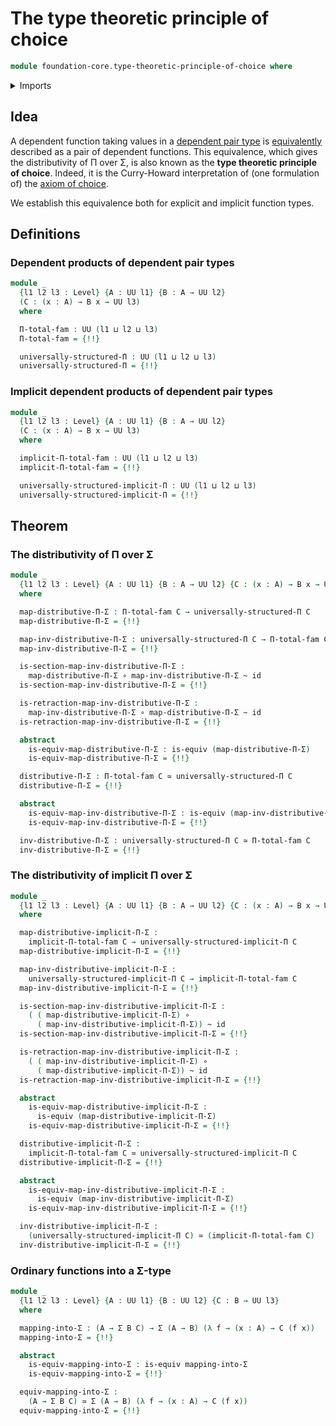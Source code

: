 # The type theoretic principle of choice

```agda
module foundation-core.type-theoretic-principle-of-choice where
```

<details><summary>Imports</summary>

```agda
open import foundation.dependent-pair-types
open import foundation.universe-levels

open import foundation-core.equivalences
open import foundation-core.function-types
open import foundation-core.homotopies
open import foundation-core.identity-types
```

</details>

## Idea

A dependent function taking values in a
[dependent pair type](foundation.dependent-pair-types.md) is
[equivalently](foundation-core.equivalences.md) described as a pair of dependent
functions. This equivalence, which gives the distributivity of Π over Σ, is also
known as the **type theoretic principle of choice**. Indeed, it is the
Curry-Howard interpretation of (one formulation of) the
[axiom of choice](foundation.axiom-of-choice.md).

We establish this equivalence both for explicit and implicit function types.

## Definitions

### Dependent products of dependent pair types

```agda
module _
  {l1 l2 l3 : Level} {A : UU l1} {B : A → UU l2}
  (C : (x : A) → B x → UU l3)
  where

  Π-total-fam : UU (l1 ⊔ l2 ⊔ l3)
  Π-total-fam = {!!}

  universally-structured-Π : UU (l1 ⊔ l2 ⊔ l3)
  universally-structured-Π = {!!}
```

### Implicit dependent products of dependent pair types

```agda
module _
  {l1 l2 l3 : Level} {A : UU l1} {B : A → UU l2}
  (C : (x : A) → B x → UU l3)
  where

  implicit-Π-total-fam : UU (l1 ⊔ l2 ⊔ l3)
  implicit-Π-total-fam = {!!}

  universally-structured-implicit-Π : UU (l1 ⊔ l2 ⊔ l3)
  universally-structured-implicit-Π = {!!}
```

## Theorem

### The distributivity of Π over Σ

```agda
module _
  {l1 l2 l3 : Level} {A : UU l1} {B : A → UU l2} {C : (x : A) → B x → UU l3}
  where

  map-distributive-Π-Σ : Π-total-fam C → universally-structured-Π C
  map-distributive-Π-Σ = {!!}

  map-inv-distributive-Π-Σ : universally-structured-Π C → Π-total-fam C
  map-inv-distributive-Π-Σ = {!!}

  is-section-map-inv-distributive-Π-Σ :
    map-distributive-Π-Σ ∘ map-inv-distributive-Π-Σ ~ id
  is-section-map-inv-distributive-Π-Σ = {!!}

  is-retraction-map-inv-distributive-Π-Σ :
    map-inv-distributive-Π-Σ ∘ map-distributive-Π-Σ ~ id
  is-retraction-map-inv-distributive-Π-Σ = {!!}

  abstract
    is-equiv-map-distributive-Π-Σ : is-equiv (map-distributive-Π-Σ)
    is-equiv-map-distributive-Π-Σ = {!!}

  distributive-Π-Σ : Π-total-fam C ≃ universally-structured-Π C
  distributive-Π-Σ = {!!}

  abstract
    is-equiv-map-inv-distributive-Π-Σ : is-equiv (map-inv-distributive-Π-Σ)
    is-equiv-map-inv-distributive-Π-Σ = {!!}

  inv-distributive-Π-Σ : universally-structured-Π C ≃ Π-total-fam C
  inv-distributive-Π-Σ = {!!}
```

### The distributivity of implicit Π over Σ

```agda
module _
  {l1 l2 l3 : Level} {A : UU l1} {B : A → UU l2} {C : (x : A) → B x → UU l3}
  where

  map-distributive-implicit-Π-Σ :
    implicit-Π-total-fam C → universally-structured-implicit-Π C
  map-distributive-implicit-Π-Σ = {!!}

  map-inv-distributive-implicit-Π-Σ :
    universally-structured-implicit-Π C → implicit-Π-total-fam C
  map-inv-distributive-implicit-Π-Σ = {!!}

  is-section-map-inv-distributive-implicit-Π-Σ :
    ( ( map-distributive-implicit-Π-Σ) ∘
      ( map-inv-distributive-implicit-Π-Σ)) ~ id
  is-section-map-inv-distributive-implicit-Π-Σ = {!!}

  is-retraction-map-inv-distributive-implicit-Π-Σ :
    ( ( map-inv-distributive-implicit-Π-Σ) ∘
      ( map-distributive-implicit-Π-Σ)) ~ id
  is-retraction-map-inv-distributive-implicit-Π-Σ = {!!}

  abstract
    is-equiv-map-distributive-implicit-Π-Σ :
      is-equiv (map-distributive-implicit-Π-Σ)
    is-equiv-map-distributive-implicit-Π-Σ = {!!}

  distributive-implicit-Π-Σ :
    implicit-Π-total-fam C ≃ universally-structured-implicit-Π C
  distributive-implicit-Π-Σ = {!!}

  abstract
    is-equiv-map-inv-distributive-implicit-Π-Σ :
      is-equiv (map-inv-distributive-implicit-Π-Σ)
    is-equiv-map-inv-distributive-implicit-Π-Σ = {!!}

  inv-distributive-implicit-Π-Σ :
    (universally-structured-implicit-Π C) ≃ (implicit-Π-total-fam C)
  inv-distributive-implicit-Π-Σ = {!!}
```

### Ordinary functions into a Σ-type

```agda
module _
  {l1 l2 l3 : Level} {A : UU l1} {B : UU l2} {C : B → UU l3}
  where

  mapping-into-Σ : (A → Σ B C) → Σ (A → B) (λ f → (x : A) → C (f x))
  mapping-into-Σ = {!!}

  abstract
    is-equiv-mapping-into-Σ : is-equiv mapping-into-Σ
    is-equiv-mapping-into-Σ = {!!}

  equiv-mapping-into-Σ :
    (A → Σ B C) ≃ Σ (A → B) (λ f → (x : A) → C (f x))
  equiv-mapping-into-Σ = {!!}
```
